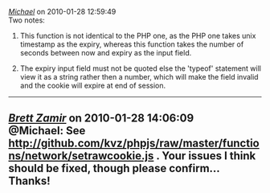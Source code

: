*[Michael]()* on 2010-01-28 12:59:49  
Two notes:

1. This function is not identical to the PHP one, as the PHP one takes unix timestamp as the expiry, whereas this function takes the number of seconds between now and expiry as the input field.

2. The expiry input field must not be quoted else the 'typeof' statement will view it as a string rather then a number, which will make the field invalid and the cookie will expire at end of session.
---------------------------------------
*[Brett Zamir](http://brett-zamir.me)* on 2010-01-28 14:06:09  
@Michael: See http://github.com/kvz/phpjs/raw/master/functions/network/setrawcookie.js . Your issues I think should be fixed, though please confirm... Thanks! 
---------------------------------------
